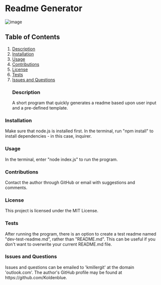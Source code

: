 # Readme Generator

![image](https://img.shields.io/badge/license-MIT%20License-green)

## Table of Contents

1. <a href="#description">Description</a>
2. <a href="#installation">Installation</a>
3. <a href="#usage">Usage</a>
4. <a href="#contributions">Contributions</a>
5. <a href="#license">License</a>
6. <a href="#test">Tests</a>
7. <a href="#questions">Issues and Questions</a>
<br><h3 id='description'>Description</h3>
A short program that quickly generates a readme based upon user input and a pre-defined template.

<h3 id='installation'>Installation</h3>
Make sure that node.js is installed first. In the terminal, run "npm install" to install dependencies - in this case, inquirer.

<h3 id='usage'>Usage</h3>
In the terminal, enter "node index.js" to run the program.

<h3 id='contributions'>Contributions</h3>
Contact the author through GitHub or email with suggestions and comments.

<h3 id='license'>License</h3>
This project is licensed under the MIT License.

<h3 id='test'>Tests</h3>
After running the program, there is an option to create a test readme named "dev-test-readme.md", rather than "README.md". This can be useful if you don't want to overwrite your current README.md file.

<h3 id='questions'>Issues and Questions</h3>
Issues and questions can be emailed to 'kmillergit' at the domain 'outlook.com'. The author's GitHub profile may be found at https://github.com/Koldenblue.